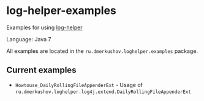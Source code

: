 log-helper-examples
===================

Examples for using [log-helper](https://github.com/dmerkushov/log-helper)

Language: Java 7

All examples are located in the `ru.dmerkushov.loghelper.examples` package.

Current examples
----------------

* `Howtouse_DailyRollingFileAppenderExt` - Usage of `ru.dmerkushov.loghelper.log4j.extend.DailyRollingFileAppenderExt`
